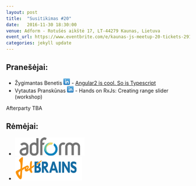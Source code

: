 ```yaml
---
layout: post
title:  "Susitikimas #20"
date:   2016-11-30 18:30:00
venue: Adform - Rotušės aikštė 17, LT-44279 Kaunas, Lietuva
event_url: https://www.eventbrite.com/e/kaunas-js-meetup-20-tickets-29142837010
categories: jekyll update
---
```

## Pranešėjai:
  * Žygimantas Benetis [![LinkedIn](img/icon-linkedin.png)](https://www.linkedin.com/in/benetis) - [Angular2 is cool. So is Typescript](https://drive.google.com/open?id=0B97hFPbr4hj-NU15eFM0Z18zM2c)
  * Vytautas Pranskūnas [![LinkedIn](img/icon-linkedin.png)](https://www.linkedin.com/in/vytautas-pransk%C5%ABnas-0513b78) - Hands on RxJs: Creating range slider (workshop)
 
  Afterparty TBA

## Rėmėjai:

  * [![Adform](img/adform-logo.png)](http://www.adform.com)
  * [![JetBrains](img/jetbrains-logo.png)](https://www.jetbrains.com/)
